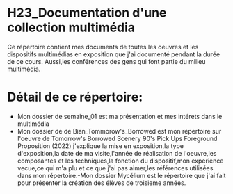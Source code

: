 # H23_Documentation d'une collection multimédia #
Ce répertoire contient mes documents de toutes les oeuvres et les dispositifs multimédias en exposition que j'ai documenté pendant la durée de ce cours.
Aussi,les conférences des gens qui font partie du milieu multimédia.
# Détail de ce répertoire: #
* Mon dossier de semaine_01 est ma présentation et mes intérets dans le multimédia
* Mon dossier de de Bian_Tommorow's_Borrowed est mon répertoire sur l'oeuvre de Tomorrow's Borrowed Scenery 90's Pick Ups Foreground Proposition (2022)
j'explique la mise en exposition,la type d'exposition,la date de ma visite,l'année de réalisation de l'oeuvre,les composantes et les techniques,la fonction
du dispositif,mon experience vecue,ce qui m'a plu et ce que j'ai pas aimer,les références utilisées dans mon répertoire.-Mon dossier Mycélium est le répertoire que j'ai fait pour présenter la création des élèves de troisieme années.



